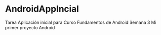 # AndroidAppIncial
Tarea
Aplicación inicial para Curso Fundamentos de Android Semana 3 Mi primer proyecto Android

